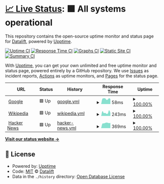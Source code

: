 # [📈 Live Status](https://status.datalift.io): <!--live status--> **🟩 All systems operational**

This repository contains the open-source uptime monitor and status page for [Datalift](https://datalift.io), powered by [Upptime](https://github.com/upptime/upptime).

[![Uptime CI](https://github.com/datalift-io/status/workflows/Uptime%20CI/badge.svg)](https://github.com/datalift-io/status/actions?query=workflow%3A%22Uptime+CI%22)
[![Response Time CI](https://github.com/datalift-io/status/workflows/Response%20Time%20CI/badge.svg)](https://github.com/datalift-io/status/actions?query=workflow%3A%22Response+Time+CI%22)
[![Graphs CI](https://github.com/datalift-io/status/workflows/Graphs%20CI/badge.svg)](https://github.com/datalift-io/status/actions?query=workflow%3A%22Graphs+CI%22)
[![Static Site CI](https://github.com/datalift-io/status/workflows/Static%20Site%20CI/badge.svg)](https://github.com/datalift-io/status/actions?query=workflow%3A%22Static+Site+CI%22)
[![Summary CI](https://github.com/datalift-io/status/workflows/Summary%20CI/badge.svg)](https://github.com/datalift-io/status/actions?query=workflow%3A%22Summary+CI%22)

With [Upptime](https://upptime.js.org), you can get your own unlimited and free uptime monitor and status page, powered entirely by a GitHub repository. We use [Issues](https://github.com/datalift-io/status/issues) as incident reports, [Actions](https://github.com/datalift-io/status/actions) as uptime monitors, and [Pages](https://status.datalift.io) for the status page.

<!--start: status pages-->
<!-- This summary is generated by Upptime (https://github.com/upptime/upptime) -->
<!-- Do not edit this manually, your changes will be overwritten -->
<!-- prettier-ignore -->
| URL | Status | History | Response Time | Uptime |
| --- | ------ | ------- | ------------- | ------ |
| <img alt="" src="https://favicons.githubusercontent.com/www.google.com" height="13"> [Google](https://www.google.com) | 🟩 Up | [google.yml](https://github.com/datalift-io/status/commits/HEAD/history/google.yml) | <details><summary><img alt="Response time graph" src="./graphs/google/response-time-week.png" height="20"> 58ms</summary><br><a href="https://status.datalift.io/history/google"><img alt="Response time 80" src="https://img.shields.io/endpoint?url=https%3A%2F%2Fraw.githubusercontent.com%2Fdatalift-io%2Fstatus%2FHEAD%2Fapi%2Fgoogle%2Fresponse-time.json"></a><br><a href="https://status.datalift.io/history/google"><img alt="24-hour response time 56" src="https://img.shields.io/endpoint?url=https%3A%2F%2Fraw.githubusercontent.com%2Fdatalift-io%2Fstatus%2FHEAD%2Fapi%2Fgoogle%2Fresponse-time-day.json"></a><br><a href="https://status.datalift.io/history/google"><img alt="7-day response time 58" src="https://img.shields.io/endpoint?url=https%3A%2F%2Fraw.githubusercontent.com%2Fdatalift-io%2Fstatus%2FHEAD%2Fapi%2Fgoogle%2Fresponse-time-week.json"></a><br><a href="https://status.datalift.io/history/google"><img alt="30-day response time 70" src="https://img.shields.io/endpoint?url=https%3A%2F%2Fraw.githubusercontent.com%2Fdatalift-io%2Fstatus%2FHEAD%2Fapi%2Fgoogle%2Fresponse-time-month.json"></a><br><a href="https://status.datalift.io/history/google"><img alt="1-year response time 80" src="https://img.shields.io/endpoint?url=https%3A%2F%2Fraw.githubusercontent.com%2Fdatalift-io%2Fstatus%2FHEAD%2Fapi%2Fgoogle%2Fresponse-time-year.json"></a></details> | <details><summary><a href="https://status.datalift.io/history/google">100.00%</a></summary><a href="https://status.datalift.io/history/google"><img alt="All-time uptime 100.00%" src="https://img.shields.io/endpoint?url=https%3A%2F%2Fraw.githubusercontent.com%2Fdatalift-io%2Fstatus%2FHEAD%2Fapi%2Fgoogle%2Fuptime.json"></a><br><a href="https://status.datalift.io/history/google"><img alt="24-hour uptime 100.00%" src="https://img.shields.io/endpoint?url=https%3A%2F%2Fraw.githubusercontent.com%2Fdatalift-io%2Fstatus%2FHEAD%2Fapi%2Fgoogle%2Fuptime-day.json"></a><br><a href="https://status.datalift.io/history/google"><img alt="7-day uptime 100.00%" src="https://img.shields.io/endpoint?url=https%3A%2F%2Fraw.githubusercontent.com%2Fdatalift-io%2Fstatus%2FHEAD%2Fapi%2Fgoogle%2Fuptime-week.json"></a><br><a href="https://status.datalift.io/history/google"><img alt="30-day uptime 100.00%" src="https://img.shields.io/endpoint?url=https%3A%2F%2Fraw.githubusercontent.com%2Fdatalift-io%2Fstatus%2FHEAD%2Fapi%2Fgoogle%2Fuptime-month.json"></a><br><a href="https://status.datalift.io/history/google"><img alt="1-year uptime 100.00%" src="https://img.shields.io/endpoint?url=https%3A%2F%2Fraw.githubusercontent.com%2Fdatalift-io%2Fstatus%2FHEAD%2Fapi%2Fgoogle%2Fuptime-year.json"></a></details>
| <img alt="" src="https://favicons.githubusercontent.com/en.wikipedia.org" height="13"> [Wikipedia](https://en.wikipedia.org) | 🟩 Up | [wikipedia.yml](https://github.com/datalift-io/status/commits/HEAD/history/wikipedia.yml) | <details><summary><img alt="Response time graph" src="./graphs/wikipedia/response-time-week.png" height="20"> 243ms</summary><br><a href="https://status.datalift.io/history/wikipedia"><img alt="Response time 235" src="https://img.shields.io/endpoint?url=https%3A%2F%2Fraw.githubusercontent.com%2Fdatalift-io%2Fstatus%2FHEAD%2Fapi%2Fwikipedia%2Fresponse-time.json"></a><br><a href="https://status.datalift.io/history/wikipedia"><img alt="24-hour response time 219" src="https://img.shields.io/endpoint?url=https%3A%2F%2Fraw.githubusercontent.com%2Fdatalift-io%2Fstatus%2FHEAD%2Fapi%2Fwikipedia%2Fresponse-time-day.json"></a><br><a href="https://status.datalift.io/history/wikipedia"><img alt="7-day response time 243" src="https://img.shields.io/endpoint?url=https%3A%2F%2Fraw.githubusercontent.com%2Fdatalift-io%2Fstatus%2FHEAD%2Fapi%2Fwikipedia%2Fresponse-time-week.json"></a><br><a href="https://status.datalift.io/history/wikipedia"><img alt="30-day response time 197" src="https://img.shields.io/endpoint?url=https%3A%2F%2Fraw.githubusercontent.com%2Fdatalift-io%2Fstatus%2FHEAD%2Fapi%2Fwikipedia%2Fresponse-time-month.json"></a><br><a href="https://status.datalift.io/history/wikipedia"><img alt="1-year response time 235" src="https://img.shields.io/endpoint?url=https%3A%2F%2Fraw.githubusercontent.com%2Fdatalift-io%2Fstatus%2FHEAD%2Fapi%2Fwikipedia%2Fresponse-time-year.json"></a></details> | <details><summary><a href="https://status.datalift.io/history/wikipedia">100.00%</a></summary><a href="https://status.datalift.io/history/wikipedia"><img alt="All-time uptime 100.00%" src="https://img.shields.io/endpoint?url=https%3A%2F%2Fraw.githubusercontent.com%2Fdatalift-io%2Fstatus%2FHEAD%2Fapi%2Fwikipedia%2Fuptime.json"></a><br><a href="https://status.datalift.io/history/wikipedia"><img alt="24-hour uptime 100.00%" src="https://img.shields.io/endpoint?url=https%3A%2F%2Fraw.githubusercontent.com%2Fdatalift-io%2Fstatus%2FHEAD%2Fapi%2Fwikipedia%2Fuptime-day.json"></a><br><a href="https://status.datalift.io/history/wikipedia"><img alt="7-day uptime 100.00%" src="https://img.shields.io/endpoint?url=https%3A%2F%2Fraw.githubusercontent.com%2Fdatalift-io%2Fstatus%2FHEAD%2Fapi%2Fwikipedia%2Fuptime-week.json"></a><br><a href="https://status.datalift.io/history/wikipedia"><img alt="30-day uptime 100.00%" src="https://img.shields.io/endpoint?url=https%3A%2F%2Fraw.githubusercontent.com%2Fdatalift-io%2Fstatus%2FHEAD%2Fapi%2Fwikipedia%2Fuptime-month.json"></a><br><a href="https://status.datalift.io/history/wikipedia"><img alt="1-year uptime 100.00%" src="https://img.shields.io/endpoint?url=https%3A%2F%2Fraw.githubusercontent.com%2Fdatalift-io%2Fstatus%2FHEAD%2Fapi%2Fwikipedia%2Fuptime-year.json"></a></details>
| <img alt="" src="https://favicons.githubusercontent.com/news.ycombinator.com" height="13"> [Hacker News](https://news.ycombinator.com) | 🟩 Up | [hacker-news.yml](https://github.com/datalift-io/status/commits/HEAD/history/hacker-news.yml) | <details><summary><img alt="Response time graph" src="./graphs/hacker-news/response-time-week.png" height="20"> 369ms</summary><br><a href="https://status.datalift.io/history/hacker-news"><img alt="Response time 367" src="https://img.shields.io/endpoint?url=https%3A%2F%2Fraw.githubusercontent.com%2Fdatalift-io%2Fstatus%2FHEAD%2Fapi%2Fhacker-news%2Fresponse-time.json"></a><br><a href="https://status.datalift.io/history/hacker-news"><img alt="24-hour response time 383" src="https://img.shields.io/endpoint?url=https%3A%2F%2Fraw.githubusercontent.com%2Fdatalift-io%2Fstatus%2FHEAD%2Fapi%2Fhacker-news%2Fresponse-time-day.json"></a><br><a href="https://status.datalift.io/history/hacker-news"><img alt="7-day response time 369" src="https://img.shields.io/endpoint?url=https%3A%2F%2Fraw.githubusercontent.com%2Fdatalift-io%2Fstatus%2FHEAD%2Fapi%2Fhacker-news%2Fresponse-time-week.json"></a><br><a href="https://status.datalift.io/history/hacker-news"><img alt="30-day response time 332" src="https://img.shields.io/endpoint?url=https%3A%2F%2Fraw.githubusercontent.com%2Fdatalift-io%2Fstatus%2FHEAD%2Fapi%2Fhacker-news%2Fresponse-time-month.json"></a><br><a href="https://status.datalift.io/history/hacker-news"><img alt="1-year response time 367" src="https://img.shields.io/endpoint?url=https%3A%2F%2Fraw.githubusercontent.com%2Fdatalift-io%2Fstatus%2FHEAD%2Fapi%2Fhacker-news%2Fresponse-time-year.json"></a></details> | <details><summary><a href="https://status.datalift.io/history/hacker-news">100.00%</a></summary><a href="https://status.datalift.io/history/hacker-news"><img alt="All-time uptime 99.99%" src="https://img.shields.io/endpoint?url=https%3A%2F%2Fraw.githubusercontent.com%2Fdatalift-io%2Fstatus%2FHEAD%2Fapi%2Fhacker-news%2Fuptime.json"></a><br><a href="https://status.datalift.io/history/hacker-news"><img alt="24-hour uptime 100.00%" src="https://img.shields.io/endpoint?url=https%3A%2F%2Fraw.githubusercontent.com%2Fdatalift-io%2Fstatus%2FHEAD%2Fapi%2Fhacker-news%2Fuptime-day.json"></a><br><a href="https://status.datalift.io/history/hacker-news"><img alt="7-day uptime 100.00%" src="https://img.shields.io/endpoint?url=https%3A%2F%2Fraw.githubusercontent.com%2Fdatalift-io%2Fstatus%2FHEAD%2Fapi%2Fhacker-news%2Fuptime-week.json"></a><br><a href="https://status.datalift.io/history/hacker-news"><img alt="30-day uptime 100.00%" src="https://img.shields.io/endpoint?url=https%3A%2F%2Fraw.githubusercontent.com%2Fdatalift-io%2Fstatus%2FHEAD%2Fapi%2Fhacker-news%2Fuptime-month.json"></a><br><a href="https://status.datalift.io/history/hacker-news"><img alt="1-year uptime 99.99%" src="https://img.shields.io/endpoint?url=https%3A%2F%2Fraw.githubusercontent.com%2Fdatalift-io%2Fstatus%2FHEAD%2Fapi%2Fhacker-news%2Fuptime-year.json"></a></details>

<!--end: status pages-->

[**Visit our status website →**](https://status.datalift.io)

## 📄 License

- Powered by: [Upptime](https://github.com/upptime/upptime)
- Code: [MIT](./LICENSE) © [Datalift](https://datalift.io)
- Data in the `./history` directory: [Open Database License](https://opendatacommons.org/licenses/odbl/1-0/)

